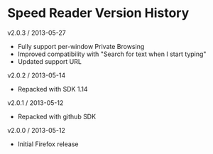 Speed Reader Version History
============================

v2.0.3 / 2013-05-27  
- Fully support per-window Private Browsing
- Improved compatibility with "Search for text when I start typing"
- Updated support URL

v2.0.2 / 2013-05-14  
- Repacked with SDK 1.14  

v2.0.1 / 2013-05-12  
- Repacked with github SDK  

v2.0.0 / 2013-05-12  
- Initial Firefox release  
